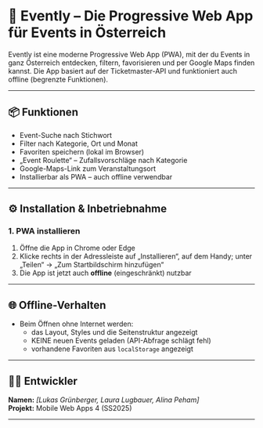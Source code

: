 # 🎉 Evently – Die Progressive Web App für Events in Österreich

Evently ist eine moderne Progressive Web App (PWA), mit der du Events in ganz Österreich entdecken, filtern, favorisieren und per Google Maps finden kannst. Die App basiert auf der Ticketmaster-API und funktioniert auch offline (begrenzte Funktionen).

---

## 📦 Funktionen

-  Event-Suche nach Stichwort
-  Filter nach Kategorie, Ort und Monat
-  Favoriten speichern (lokal im Browser)
-  „Event Roulette“ – Zufallsvorschläge nach Kategorie
-  Google-Maps-Link zum Veranstaltungsort
-  Installierbar als PWA – auch offline verwendbar

---

## ⚙️ Installation & Inbetriebnahme
### 1. PWA installieren
1. Öffne die App in Chrome oder Edge
2. Klicke rechts in der Adressleiste auf „Installieren“, auf dem Handy; unter „Teilen“ → „Zum Startbildschirm hinzufügen“ 
3. Die App ist jetzt auch **offline** (eingeschränkt) nutzbar

---

## 🌐 Offline-Verhalten
- Beim Öffnen ohne Internet werden:
    - das Layout, Styles und die Seitenstruktur angezeigt
    - KEINE neuen Events geladen (API-Abfrage schlägt fehl)
    - vorhandene Favoriten aus `localStorage` angezeigt

---


## 👨‍💻 Entwickler

**Namen:** _[Lukas Grünberger, Laura Lugbauer, Alina Peham]_  
**Projekt:** Mobile Web Apps 4 (SS2025)  


---


